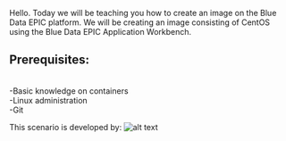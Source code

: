 Hello. Today we will be teaching you how to create an image on the Blue Data EPIC platform. We will be creating an image consisting of CentOS using the Blue Data EPIC Application Workbench.

## Prerequisites:
<br>-Basic knowledge on containers
<br>-Linux administration
<br>-Git

This scenario is developed by:
![alt text](https://theme.zdassets.com/theme_assets/893901/efec4daa46587b7cd2570cb01596b53d4863cdb1.jpg)

